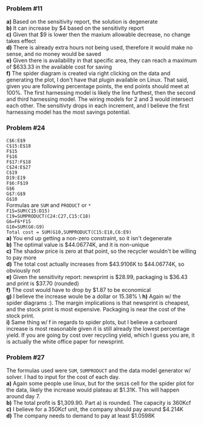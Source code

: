 ### Problem #11
**a)** Based on the sensitivity report, the solution is degenerate \
**b)** It can increase by $4 based on the sensitivity report \
**c)** Given that $9 is lower then the maxium allowable decrease, no change takes effect \
**d)** There is already extra hours not being used, therefore it would make no sense, and no money would be saved \
**e)** Given there is availability in that specific area, they can reach a maximum of $633.33 in the available cost for saving \
**f)** The spider diagram is created via right clicking on the data and generating the plot, I don't have that plugin available on Linux. That said, given you are following percentage points, the end points should meet at 100%. The first harnessing model is likely the line furthest, then the second and third harnessing model. The wiring models for 2 and 3 would intersect each other. The sensitivty drops in each increment, and I believe the first harnessing model has the most savings potential.
    
### Problem #24
``C$6:E$9`` \
``C$15:E$18`` \
``F$15`` \
``F$16`` \
``F$17:F$18`` \
``C$24:E$27`` \
``C$19`` \
``D19:E19`` \
``F$6:F$19`` \
``G$6`` \
``G$7:G$9`` \
``G$10`` \
Formulas are ``SUM`` and ``PRODUCT`` or ``*`` \
``F15=SUM(C15:D15)`` \
``C19=SUMPRODUCT(C24:C27,C15:C18)`` \
``G6=F6*F15`` \
``G10=SUM(G6:G9)`` \
``Total cost = SUM(G10,SUMPRODUCT(C15:E18,C6:E9)`` \
**a)** You end up getting a non-zero constraint, so it isn't degenerate \
**b)** The optimal value is $44.06774K, and it is non-unique \
**c)** The shadow price is zero at that point, so the recycler wouldn't be willing to pay more \
**d)** The total cost actually increases from $43.9106K to $44.06774K, so obviously not \
**e)** Given the sensitivity report: newsprint is $28.99, packaging is $36.43 and print is $37.70 (rounded) \
**f)** The cost would have to drop by $1.87 to be economical \
**g)** I believe the increase woule be a dollar or 15.38% \ 
**h)** Again w/ the spider diagrams :). The margin implications is that newsprint is cheapest, and the stock print is most expensive. Packaging is near the cost of the stock print.  \
**i)** Same thing w/ f in regards to spider plots, but I believe a carboard increase is most reasonable given it is still already the lowest percentage yield. If you are going by cost over recycling yield, which I guess you are, it is actually the white office paper for newsprint.  
      
### Problem #27
The formulas used were ``SUM``, ``SUMPRODUCT`` and the data model generator w/ solver. I had to input for the cost of each day. \
**a)** Again some people use linux, but for the ``$H$16`` cell for the spider plot for the data, likely the increase would plateau at $1.31K. This will happen around day 7. \
**b)** The total profit is $1,309.90. Part a) is rounded. The capacity is 360Kcf \
**c)** I believe for a 350Kcf unit, the company should pay around $4.214K \
**d)** The company needs to demand to pay at least $1.0598K 
